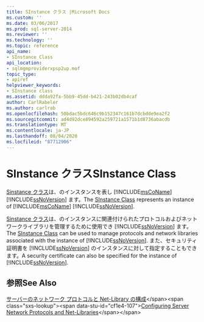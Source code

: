 ```yaml
---
title: SInstance クラス |Microsoft Docs
ms.custom: ''
ms.date: 03/06/2017
ms.prod: sql-server-2014
ms.reviewer: ''
ms.technology: ''
ms.topic: reference
api_name:
- SInstance Class
api_location:
- sqlmgmproviderxpsp2up.mof
topic_type:
- apiref
helpviewer_keywords:
- SInstance class
ms.assetid: ddda92fa-5bb9-45dd-b421-243b02db4caf
author: CarlRabeler
ms.author: carlrab
ms.openlocfilehash: 50bdac5bdc646c9b152347c161b7dcbdde9ea2f2
ms.sourcegitcommit: ad4d92dce894592a259721a1571b1d8736abacdb
ms.translationtype: MT
ms.contentlocale: ja-JP
ms.lasthandoff: 08/04/2020
ms.locfileid: "87712906"
---
```

# <a name="sinstance-class"></a><span data-ttu-id="cf1e4-102">SInstance クラス</span><span class="sxs-lookup"><span data-stu-id="cf1e4-102">SInstance Class</span></span>
  <span data-ttu-id="cf1e4-103">[Sinstance クラス](sinstance-class.md)は、のインスタンスを表し [!INCLUDE[msCoName](../../../includes/msconame-md.md)] [!INCLUDE[ssNoVersion](../../../includes/ssnoversion-md.md)] ます。</span><span class="sxs-lookup"><span data-stu-id="cf1e4-103">The [SInstance Class](sinstance-class.md) represents an instance of [!INCLUDE[msCoName](../../../includes/msconame-md.md)] [!INCLUDE[ssNoVersion](../../../includes/ssnoversion-md.md)].</span></span>  
  
 <span data-ttu-id="cf1e4-104">[Sinstance クラス](sinstance-class.md)は、のインスタンスに関連付けられたプロトコルおよびネットワークライブラリを管理するために使用でき [!INCLUDE[ssNoVersion](../../../includes/ssnoversion-md.md)] ます。</span><span class="sxs-lookup"><span data-stu-id="cf1e4-104">The [SInstance Class](sinstance-class.md) can be used to manage protocols and network libraries associated with the instance of [!INCLUDE[ssNoVersion](../../../includes/ssnoversion-md.md)].</span></span> <span data-ttu-id="cf1e4-105">また、セキュリティ証明書を [!INCLUDE[ssNoVersion](../../../includes/ssnoversion-md.md)] のインスタンスに対して指定することもできます。</span><span class="sxs-lookup"><span data-stu-id="cf1e4-105">A security certificate can also be specified for the instance of [!INCLUDE[ssNoVersion](../../../includes/ssnoversion-md.md)].</span></span>  
  
## <a name="see-also"></a><span data-ttu-id="cf1e4-106">参照</span><span class="sxs-lookup"><span data-stu-id="cf1e4-106">See Also</span></span>  
 <span data-ttu-id="cf1e4-107">[サーバーのネットワーク プロトコルと Net-Library の構成](https://msdn.microsoft.com/library/ms177485\(v=sql.100\).aspx)</span><span class="sxs-lookup"><span data-stu-id="cf1e4-107">[Configuring Server Network Protocols and Net-Libraries](https://msdn.microsoft.com/library/ms177485\(v=sql.100\).aspx)</span></span>  
  
  

